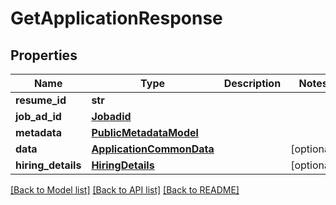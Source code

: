 # GetApplicationResponse


## Properties
Name | Type | Description | Notes
------------ | ------------- | ------------- | -------------
**resume_id** | **str** |  | 
**job_ad_id** | [**Jobadid**](Jobadid.md) |  | 
**metadata** | [**PublicMetadataModel**](PublicMetadataModel.md) |  | 
**data** | [**ApplicationCommonData**](ApplicationCommonData.md) |  | [optional] 
**hiring_details** | [**HiringDetails**](HiringDetails.md) |  | [optional] 

[[Back to Model list]](../README.md#documentation-for-models) [[Back to API list]](../README.md#documentation-for-api-endpoints) [[Back to README]](../README.md)


